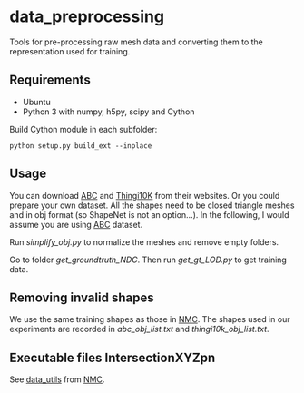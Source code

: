 # data_preprocessing
Tools for pre-processing raw mesh data and converting them to the representation used for training.

## Requirements
- Ubuntu
- Python 3 with numpy, h5py, scipy and Cython

Build Cython module in each subfolder:
```
python setup.py build_ext --inplace
```


## Usage

You can download [ABC](https://deep-geometry.github.io/abc-dataset/) and [Thingi10K](https://ten-thousand-models.appspot.com/) from their websites. Or you could prepare your own dataset. All the shapes need to be closed triangle meshes and in obj format (so ShapeNet is not an option...). In the following, I would assume you are using [ABC](https://deep-geometry.github.io/abc-dataset/) dataset.

Run *simplify_obj.py* to normalize the meshes and remove empty folders.

Go to folder *get_groundtruth_NDC*. Then run *get_gt_LOD.py* to get training data.


## Removing invalid shapes

We use the same training shapes as those in [NMC](https://github.com/czq142857/NMC).
The shapes used in our experiments are recorded in *abc_obj_list.txt* and *thingi10k_obj_list.txt*.


## Executable files IntersectionXYZpn

See [data_utils](https://github.com/czq142857/NMC/tree/master/data_utils) from [NMC](https://github.com/czq142857/NMC).



